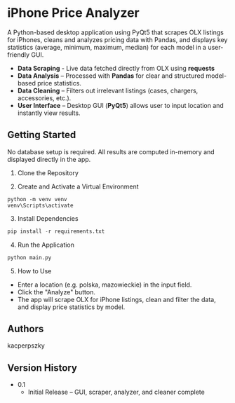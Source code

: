 # iPhone Price Analyzer

A Python-based desktop application using PyQt5 that scrapes OLX listings for iPhones, cleans and analyzes pricing data with Pandas, and displays key statistics (average, minimum, maximum, median) for each model in a user-friendly GUI.

* **Data Scraping** - Live data fetched directly from OLX using **requests**
* **Data Analysis** – Processed with **Pandas** for clear and structured model-based price statistics.
* **Data Cleaning** – Filters out irrelevant listings (cases, chargers, accessories, etc.).
* **User Interface** – Desktop GUI (**PyQt5**) allows user to input location and instantly view results.


## Getting Started

No database setup is required. All results are computed in-memory and displayed directly in the app.

1. Clone the Repository

2. Create and Activate a Virtual Environment
```
python -m venv venv
venv\Scripts\activate
```
3. Install Dependencies
``` python
pip install -r requirements.txt
```
4. Run the Application
``` python
python main.py
```
5. How to Use
* Enter a location (e.g. polska, mazowieckie) in the input field.
* Click the "Analyze" button.
* The app will scrape OLX for iPhone listings, clean and filter the data, and display price statistics by model.

## Authors

kacperpszky  

## Version History

* 0.1
    * Initial Release – GUI, scraper, analyzer, and cleaner complete
